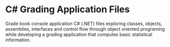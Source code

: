 C# Grading Application Files
=======================================================

Grade book console application C# (.NET) files exploring classes, objects, assemblies, interfaces and control flow through object oriented programing while developing a grading application that computes basic statistical information. 
